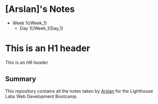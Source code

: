 # [Arslan]'s Notes

* Week 1(/Week_1)
  * Day 1(/Week_1/Day_1)

# This is an H1 header
###### This is an H6 header

## Summary

This repository contains all the notes taken by [Arslan](https://gist.github.com/arslanah99) for the Lighthouse Labs Web Development Bootcamp.

